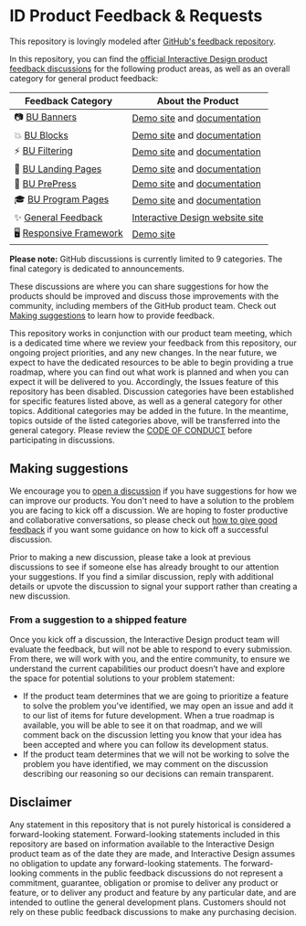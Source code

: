 # ID Product Feedback & Requests
This repository is lovingly modeled after [GitHub's feedback repository](https://github.com/github/feedback).

In this repository, you can find the [official Interactive Design product feedback discussions](https://github.com/bu-ist/id-product-feedback/discussions) for the following product areas, as well as an overall category for general product feedback:

| **Feedback Category** | **About the Product** 	|
|---	|---	|
| 📷 [BU Banners](https://github.com/bu-ist/id-product-feedback/discussions/categories/bu-banners-feedback) 	| [Demo site](https://id-demos.cms-devl.bu.edu/bu-banners/) and [documentation](https://id-demos.cms-devl.bu.edu/bu-banners/image-sizes-guidelines-templates/)	|
| 💥 [BU Blocks](https://github.com/bu-ist/id-product-feedback/discussions/categories/bu-blocks-feedback) 	| [Demo site](https://id-demos.cms-devl.bu.edu/bu-blocks/) and [documentation](https://github.com/bu-ist/bu-blocks/wiki)	|
| ⚡ [BU Filtering](https://github.com/bu-ist/id-product-feedback/discussions/categories/bu-filtering-feedback) 	| [Demo site](https://id-demos.cms-devl.bu.edu/bu-filtering/) and [documentation](https://github.com/bu-ist/bu-filtering/tree/develop/docs)	|
| 🚀 [BU Landing Pages](https://github.com/bu-ist/id-product-feedback/discussions/categories/bu-landing-pages-feedback) 	| [Demo site](https://id-demos.cms-devl.bu.edu/bu-landing-pages/) and [documentation](https://www.bu.edu/tech/services/cccs/websites/www/wordpress/how-to/bu-landing-pages/)	|
| 📰 [BU PrePress](https://github.com/bu-ist/id-product-feedback/discussions/categories/bu-prepress-feedback) | [Demo site](https://id-demos.cms-devl.bu.edu/bu-prepress/) and [documentation](https://github.com/bu-ist/bu-prepress/wiki) 	|
| 🎓 [BU Program Pages](https://github.com/bu-ist/id-product-feedback/discussions/categories/bu-program-pages-feedback) 	| [Demo site](https://id-demos.cms-devl.bu.edu/bu-programs/degree-program/sculpture-program/) and [documentation](https://github.com/bu-ist/bu-program-pages)	|
| ✨ [General Feedback](https://github.com/bu-ist/id-product-feedback/discussions/categories/general-feedback) 	| [Interactive Design website site](https://www.bu.edu/interactive-design/)|
| 🖥️ [Responsive Framework](https://github.com/bu-ist/id-product-feedback/discussions/categories/responsive-framework-feedback)	| [Demo site](https://id-demos.cms-devl.bu.edu/responsive-framework/) |

**Please note:** GitHub discussions is currently limited to 9 categories. The final category is dedicated to announcements.

These discussions are where you can share suggestions for how the products should be improved and discuss those improvements with the community, including members of the GitHub product team. Check out [Making suggestions](#making-suggestions) to learn how to provide feedback.

This repository works in conjunction with our product team meeting, which is a dedicated time where we review your feedback from this repository, our ongoing project priorities, and any new changes. In the near future, we expect to have the dedicated resources to be able to begin providing a true roadmap, where you can find out what work is planned and when you can expect it will be delivered to you. Accordingly, the Issues feature of this repository has been disabled. Discussion categories have been established for specific features listed above, as well as a general category for other topics. Additional categories may be added in the future. In the meantime, topics outside of the listed categories above, will be transferred into the general category. Please review the [CODE OF CONDUCT](CODE_OF_CONDUCT.md) before participating in discussions.

## Making suggestions

We encourage you to [open a discussion](https://github.com/bu-ist/id-product-feedback/discussions) if you have suggestions for how we can improve our products. You don't need to have a solution to the problem you are facing to kick off a discussion. We are hoping to foster productive and collaborative conversations, so please check out [how to give good feedback](https://github.com/bu-ist/id-product-feedback/discussions/1) if you want some guidance on how to kick off a successful discussion.

Prior to making a new discussion, please take a look at previous discussions to see if someone else has already brought to our attention your suggestions. If you find a similar discussion, reply with additional details or upvote the discussion to signal your support rather than creating a new discussion.

### From a suggestion to a shipped feature

Once you kick off a discussion, the Interactive Design product team will evaluate the feedback, but will not be able to respond to every submission. From there, we will work with you, and the entire community, to ensure we understand the current capabilities our product doesn’t have and explore the space for potential solutions to your problem statement:

- If the product team determines that we are going to prioritize a feature to solve the problem you've identified, we may open an issue and add it to our list of items for future development. When a true roadmap is available, you will be able to see it on that roadmap, and we will comment back on the discussion letting you know that your idea has been accepted and where you can follow its development status.
- If the product team determines that we will not be working to solve the problem you have identified, we may comment on the discussion describing our reasoning so our decisions can remain transparent.

## Disclaimer

Any statement in this repository that is not purely historical is considered a forward-looking statement. Forward-looking statements included in this repository are based on information available to the Interactive Design product team as of the date they are made, and Interactive Design assumes no obligation to update any forward-looking statements. The forward-looking comments in the public feedback discussions do not represent a commitment, guarantee, obligation or promise to deliver any product or feature, or to deliver any product and feature by any particular date, and are intended to outline the general development plans. Customers should not rely on these public feedback discussions to make any purchasing decision.
